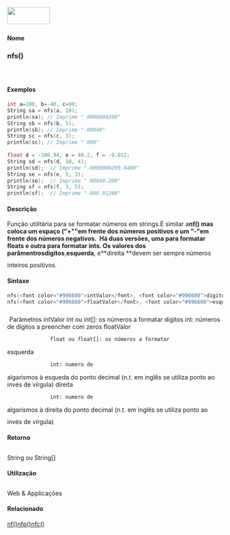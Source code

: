 <img height="40" src="../images/1pix.gif" width="100"/>
<img height="1" src="../images/1pix.gif" width="20"/>
<img height="1" src="../images/1pix.gif" width="555"/>

#### Nome
### nfs()
<img height="25" src="../images/1pix.gif" width="1"/>

#### Exemplos

```pde
int a=200, b=-40, c=90; 
String sa = nfs(a, 10); 
println(sa); // Imprime " 0000000200" 
String sb = nfs(b, 5); 
println(sb); // Imprime "-00040" 
String sc = nfs(c, 3); 
println(sc); // Imprime " 090" 
 
float d = -200.94, e = 40.2, f = -9.012; 
String sd = nfs(d, 10, 4); 
println(sd);  // Imprime "-0000000200.9400" 
String se = nfs(e, 5, 3); 
println(se);  // Imprime " 00040.200" 
String sf = nfs(f, 3, 5); 
println(sf);  // Imprime "-009.01200" 

```

#### Descrição
Função utilitária para se
formatar números em strings.É similar a**nf() **mas
coloca um espaço ("+""em frente dos números positivos e
um "-"em frente dos números negativos.  Há duas
versões, uma
para formatar floats e outra para formatar ints. Os valores dos
parâmentros**digitos**,**esquerda**, e**direita **devem ser sempre números inteiros positivos.
<img height="25" src="../images/1pix.gif" width="1"/>

#### Sintaxe
```pde
nfs(<font color="#996600">intValor</font>, <font color="#996600">digitos</font>)
nfs(<font color="#996600">floatValor</font>, <font color="#996600">esquerda</font>, <font color="#996600">direita</font>)

```
<img height="25" src="../images/1pix.gif" width="1"/>
Parâmetros
intValor
int ou int[]: os números a formatar
digitos
int: números de dígitos a preencher com zeros
floatValor


                  float ou float[]: os números a formatar
esquerda


                  int: numero de
algarismos à esqueda do ponto decimal (n.t. em inglês se
utiliza ponto ao invés de vírgula)
direita


                  int: numero de
algarismos à direita do ponto decimal (n.t. em inglês se
utiliza ponto ao invés de vírgula)
<img height="25" src="../images/1pix.gif" width="1"/>

#### Retorno

	
String ou String[]
<img height="25" src="../images/1pix.gif" width="1"/>

#### Utilização

	
Web & Applicações
<img height="25" src="../images/1pix.gif" width="1"/>

#### Relacionado
[nf()](nf_)[nfp()](nfp_)[nfc()](nfc_)
